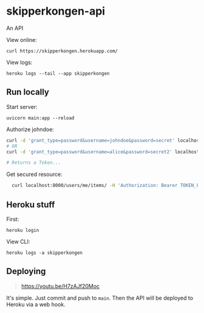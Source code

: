 # skipperkongen-api
An API

View online:

```
curl https://skipperkongen.herokuapp.com/
```

View logs:

```
heroku logs --tail --app skipperkongen
```

## Run locally

Start server:

```
uvicorn main:app --reload
```

Authorize johndoe:
```bash
curl -d 'grant_type=password&username=johndoe&password=secret' localhost:8000/token
# OR
curl -d 'grant_type=password&username=alice&password=secret2' localhost:8000/token

# Returns a Token...
```

Get secured resource:

```bash
  curl localhost:8000/users/me/items/ -H 'Authorization: Bearer TOKEN_FROM_ABOVE'
```

## Heroku stuff

First:

```
heroku login
```

View CLI:

```
heroku logs -a skipperkongen
```

## Deploying

> https://youtu.be/H7zAJf20Moc

It's simple. Just commit and push to `main`. Then the API will be deployed to
Heroku via a web hook.
